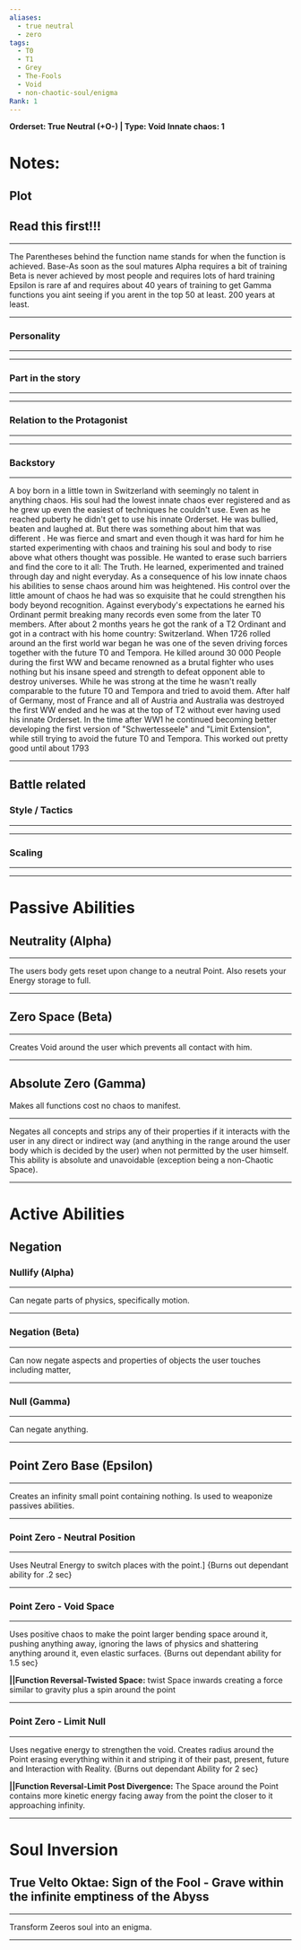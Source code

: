 ```yaml
---
aliases:
  - true neutral
  - zero
tags:
  - T0
  - T1
  - Grey
  - The-Fools
  - Void
  - non-chaotic-soul/enigma
Rank: 1
---
```

**Orderset: True Neutral (+O-) | Type: Void**
**Innate chaos: 1**

# Notes:
## Plot
## Read this first!!!
___
The Parentheses behind the function name stands for when the function is achieved.
Base-As soon as the soul matures
Alpha requires a bit of training 
Beta is never achieved by most people and requires lots of hard training
Epsilon is rare af and requires about 40 years of training to get
Gamma functions you aint seeing if you arent in the top 50 at least. 200 years at least.
___

### Personality
___

___
### Part in the story
___

___
### Relation to the Protagonist
___

___
### Backstory
___
A boy born in a little town in Switzerland with seemingly no talent in anything chaos. His soul had the lowest innate chaos ever registered and as he grew up even the easiest of techniques he couldn't use. Even as he reached puberty he didn't get to use his innate Orderset. He was bullied, beaten and laughed at. 
But there was something about him that was different . He was fierce and smart and even though it was hard for him he started experimenting with chaos and training his soul and body to rise above what others thought was possible. He wanted to erase such barriers and find the core to it all: The Truth.
He learned, experimented and trained through day and night everyday. As a consequence of his low innate chaos his abilities to sense chaos around him was heightened. His control over the little amount of chaos he had was so exquisite that he could strengthen his body beyond recognition. Against everybody's expectations he earned his Ordinant permit breaking many records even some from the later T0 members. 
After about 2 months years he got the rank of a T2 Ordinant and got in a contract with his home country: Switzerland.
When 1726 rolled around an the first world war began he was one of the seven driving forces together with the future T0 and Tempora. He killed around 30 000 People during the first WW and became renowned as a brutal fighter who uses nothing but his insane speed and strength to defeat opponent able to destroy universes. While he was strong at the time he wasn't really comparable to the future T0 and Tempora and tried to avoid them. After half of Germany, most of France and all of Austria and Australia was destroyed the first WW ended and he was at the top of T2 without ever having used his innate Orderset.
In the time after WW1 he continued becoming better developing the first version of "Schwertesseele" and "Limit Extension", while still trying to avoid the future T0 and Tempora. This worked out pretty good until about 1793
___

## Battle related
### Style / Tactics
___

___
### Scaling 
___

___


# Passive Abilities
## Neutrality (Alpha)
___
The users body gets reset upon change to a neutral Point.
Also resets your Energy storage to full.
___
## Zero Space (Beta)
___
Creates Void around the user which prevents all contact with him.
___
## Absolute Zero (Gamma)
Makes all functions cost no chaos to manifest.
___
Negates all concepts and strips any of their properties if it interacts with the user in any direct or indirect way (and anything in the range around the user body which is decided by the user) when not permitted by the user himself.
This ability is absolute and unavoidable (exception being a non-Chaotic Space).
_________________________________________________


# Active Abilities

## Negation   
### Nullify (Alpha)
___
Can negate parts of physics, specifically motion.
___
### Negation (Beta)
___
Can now negate aspects and properties of objects the user touches including matter,
___ 
### Null (Gamma)
___
Can negate anything.
___ 


## Point Zero Base (Epsilon)
___
Creates an infinity small point containing nothing. Is used to weaponize passives abilities.
___
### **Point Zero - Neutral Position**
___
Uses Neutral Energy to switch places with the point.] 
{Burns out dependant ability for .2 sec}
___
### Point Zero - Void Space
___
Uses positive chaos to make the point larger bending space around it, pushing anything away, ignoring the laws of physics and shattering anything around it, even elastic surfaces.
{Burns out dependant ability for 1.5 sec}

**||Function Reversal-Twisted Space:**
twist Space inwards creating a force similar to gravity plus a spin around the point
___
### Point Zero - Limit Null
___
Uses negative energy to strengthen the void. Creates radius around the Point erasing everything within it and striping it of their past, present, future and Interaction with Reality.
{Burns out dependant Ability for 2 sec}

**||Function Reversal-Limit Post Divergence:**
The Space around the Point contains more kinetic energy facing away from the point the closer to it approaching infinity.
_________________________________________________


# Soul Inversion
## True Velto Oktae: Sign of the Fool - Grave within the infinite emptiness of the Abyss
___
Transform Zeeros soul into an enigma.
___